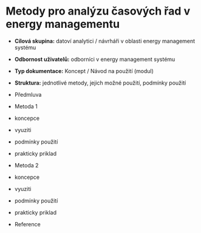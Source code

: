# Metody pro analýzu časových řad v energy managementu
- **Cílová skupina:** datoví analytici / návrháři v oblasti energy management systému
- **Odbornost uživatelů:** odborníci v energy management systému
- **Typ dokumentace:** Koncept / Návod na použití (modul)
- **Struktura:** jednotlivé metody, jejich možné použití, podmínky použití

- Předmluva
- Metoda 1
 - koncepce
 - vyuziti
 - podmínky použití
 - prakticky priklad
- Metoda 2
 - koncepce
 - vyuziti
 - podmínky použití
 - prakticky priklad
- Reference
